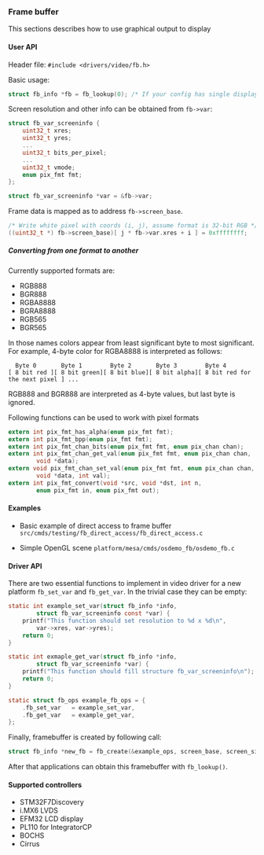 ### Frame buffer

This sections describes how to use graphical output to display

#### User API
Header file: `#include <drivers/video/fb.h>`

Basic usage:

```c
struct fb_info *fb = fb_lookup(0); /* If your config has single display, then lookup fb with id=0 */
```
Screen resolution and other info can be obtained from `fb->var`:

```c
struct fb_var_screeninfo {
	uint32_t xres;
	uint32_t yres;
	...
	uint32_t bits_per_pixel;
	...
	uint32_t vmode;
	enum pix_fmt fmt;
};

struct fb_var_screeninfo *var = &fb->var;
```

Frame data is mapped as to address `fb->screen_base`.

```c
/* Write white pixel with coords (i, j), assume format is 32-bit RGB */
((uint32_t *) fb->screen_base)[ j * fb->var.xres + i ] = 0xffffffff;
```

##### Converting from one format to another

Currently supported formats are:

* RGB888
* BGR888
* RGBA8888
* BGRA8888
* RGB565
* BGR565

In those names colors appear from least significant byte to most significant. For example, 4-byte color for RGBA8888 is interpreted as follows:

```
  Byte 0       Byte 1        Byte 2       Byte 3        Byte 4
[ 8 bit red ][ 8 bit green][ 8 bit blue][ 8 bit alpha][ 8 bit red for the next pixel ] ...
```

RGB888 and BGR888 are interpreted as 4-byte values, but last byte is ignored.

Following functions can be used to work with pixel formats

```c
extern int pix_fmt_has_alpha(enum pix_fmt fmt);
extern int pix_fmt_bpp(enum pix_fmt fmt);
extern int pix_fmt_chan_bits(enum pix_fmt fmt, enum pix_chan chan);
extern int pix_fmt_chan_get_val(enum pix_fmt fmt, enum pix_chan chan,
		void *data);
extern void pix_fmt_chan_set_val(enum pix_fmt fmt, enum pix_chan chan,
		void *data, int val);
extern int pix_fmt_convert(void *src, void *dst, int n,
		enum pix_fmt in, enum pix_fmt out);
```

#### Examples

* Basic example of direct access to frame buffer
 `src/cmds/testing/fb_direct_access/fb_direct_access.c`

* Simple OpenGL scene
 `platform/mesa/cmds/osdemo_fb/osdemo_fb.c`

#### Driver API

There are two essential functions to implement in video driver for a new platform `fb_set_var` and `fb_get_var`.
In the trivial case they can be empty:


```c
static int example_set_var(struct fb_info *info,
		struct fb_var_screeninfo const *var) {
	printf("This function should set resolution to %d x %d\n",
		var->xres, var->yres);
	return 0;
}

static int exmaple_get_var(struct fb_info *info,
		struct fb_var_screeninfo *var) {
	printf("This function should fill structure fb_var_screeninfo\n");
	return 0;
}

static struct fb_ops example_fb_ops = {
	.fb_set_var   = example_set_var,
	.fb_get_var   = example_get_var,
};
```

Finally, framebuffer is created by following call:

```c
struct fb_info *new_fb = fb_create(&example_ops, screen_base, screen_size /* in bytes */);
```

After that applications can obtain this framebuffer with `fb_lookup()`.

#### Supported controllers
* STM32F7Discovery
* i.MX6 LVDS
* EFM32 LCD display
* PL110 for IntegratorCP
* BOCHS
* Cirrus


